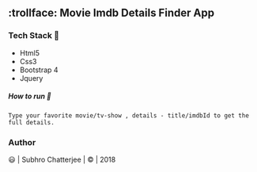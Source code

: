 ## :trollface: Movie Imdb Details Finder App

### Tech Stack :children_crossing:
- Html5
- Css3 
- Bootstrap 4
- Jquery  

##### How to run :runner:

 ```
 Type your favorite movie/tv-show , details - title/imdbId to get the full details.
 ```
### Author
:smiley: | Subhro Chatterjee | :copyright: | 2018    
